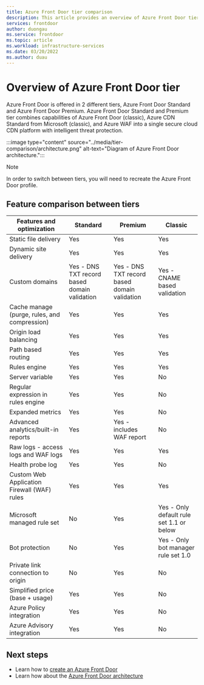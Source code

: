 ```yaml
---
title: Azure Front Door tier comparison
description: This article provides an overview of Azure Front Door tiers and feature differences between them.
services: frontdoor
author: duongau
ms.service: frontdoor
ms.topic: article
ms.workload: infrastructure-services
ms.date: 03/20/2022
ms.author: duau
---
```


# Overview of Azure Front Door tier


Azure Front Door is offered in 2 different tiers, Azure Front Door Standard and Azure Front Door Premium. Azure Front Door Standard and Premium tier combines capabilities of Azure Front Door (classic), Azure CDN Standard from Microsoft (classic), and Azure WAF into a single secure cloud CDN platform with intelligent threat protection.

:::image type="content" source="../media/tier-comparison/architecture.png" alt-text="Diagram of Azure Front Door architecture.":::

> [!NOTE]
> In order to switch between tiers, you will need to recreate the Azure Front Door profile.
> 

## Feature comparison between tiers

| Features and optimization | Standard | Premium | Classic |
|--|--|--|--|
| Static file delivery | Yes | Yes | Yes |
| Dynamic site delivery | Yes | Yes | Yes |
| Custom domains | Yes - DNS TXT record based domain validation | Yes - DNS TXT record based domain validation | Yes - CNAME based validation |
| Cache manage (purge, rules, and compression) | Yes | Yes | Yes |
| Origin load balancing | Yes | Yes | Yes |
| Path based routing | Yes | Yes | Yes |
| Rules engine | Yes | Yes | Yes |
| Server variable | Yes | Yes | No |
| Regular expression in rules engine | Yes | Yes | No |
| Expanded metrics | Yes | Yes | No |
| Advanced analytics/built-in reports | Yes | Yes - includes WAF report | No |
| Raw logs - access logs and WAF logs | Yes | Yes | Yes |
| Health probe log | Yes | Yes | No |
| Custom Web Application Firewall (WAF) rules | Yes | Yes | Yes |
| Microsoft managed rule set | No | Yes | Yes - Only default rule set 1.1 or below |
| Bot protection | No | Yes | Yes - Only bot manager rule set 1.0  |
| Private link connection to origin | No | Yes | No |
| Simplified price (base + usage) | Yes | Yes | No |
| Azure Policy integration | Yes | Yes | No |
| Azure Advisory integration | Yes | Yes | No | 

## Next steps

* Learn how to [create an Azure Front Door](create-front-door-portal.md)
* Learn how about the [Azure Front Door architecture](../front-door-routing-architecture.md)

